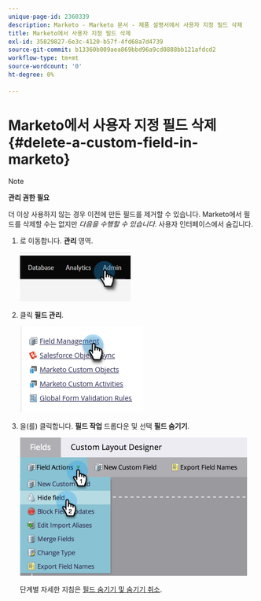 ```yaml
---
unique-page-id: 2360339
description: Marketo - Marketo 문서 - 제품 설명서에서 사용자 지정 필드 삭제
title: Marketo에서 사용자 지정 필드 삭제
exl-id: 35829827-6e3c-4120-b57f-4fd68a7d4739
source-git-commit: b13360b009aea869bbd96a9cd0888bb121afdcd2
workflow-type: tm+mt
source-wordcount: '0'
ht-degree: 0%

---
```


# Marketo에서 사용자 지정 필드 삭제 {#delete-a-custom-field-in-marketo}

>[!NOTE]
>
>**관리 권한 필요**

더 이상 사용하지 않는 경우 이전에 만든 필드를 제거할 수 있습니다. Marketo에서 필드를 삭제할 수는 없지만 _다음을 수행할 수 있습니다._ 사용자 인터페이스에서 숨깁니다.

1. 로 이동합니다. **관리** 영역.

   ![](assets/delete-a-custom-field-in-marketo-1.png)

1. 클릭 **필드 관리**.

   ![](assets/delete-a-custom-field-in-marketo-2.png)

1. 을(를) 클릭합니다. **필드 작업** 드롭다운 및 선택 **필드 숨기기**.

   ![](assets/delete-a-custom-field-in-marketo-3.png)

   단계별 자세한 지침은 [필드 숨기기 및 숨기기 취소](/help/marketo/product-docs/administration/field-management/hide-and-unhide-a-field.md).
